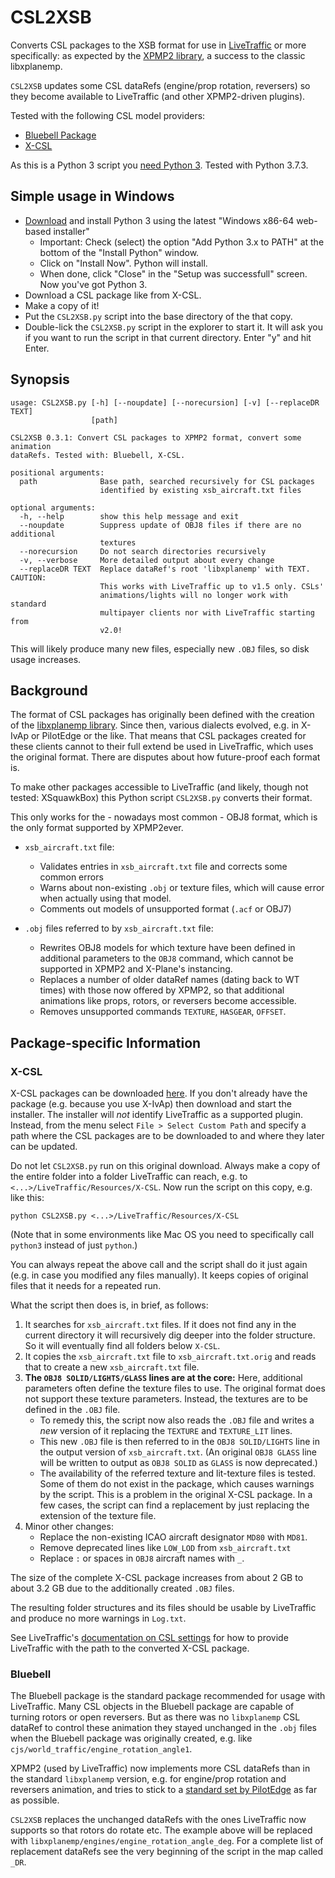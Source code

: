 # CSL2XSB
Converts CSL packages to the XSB format for use in [LiveTraffic](https://twinfan.gitbook.io/livetraffic/) or more specifically: as expected by
the [XPMP2 library](https://github.com/TwinFan/XPMP2), a success to the
classic libxplanemp.

`CSL2XSB` updates some CSL dataRefs (engine/prop rotation, reversers) so they become available to LiveTraffic (and other XPMP2-driven plugins).

Tested with the following CSL model providers:

- [Bluebell Package](https://forums.x-plane.org/index.php?/files/file/37041-bluebell-obj8-csl-packages/)
- [X-CSL](https://csl.x-air.ru/?lang_id=43)

As this is a Python 3 script you [need Python 3](https://www.python.org/downloads/).
Tested with Python 3.7.3.

## Simple usage in Windows

- [Download](https://www.python.org/downloads/) and install Python 3 using the latest "Windows x86-64 web-based installer"
    - Important: Check (select) the option "Add Python 3.x to PATH" at the bottom of the "Install Python" window.
    - Click on "Install Now". Python will install.
    - When done, click "Close" in the "Setup was successfull" screen. Now you've got Python 3.
- Download a CSL package like from X-CSL.
- Make a copy of it!
- Put the `CSL2XSB.py` script into the base directory of the that copy.
- Double-lick the `CSL2XSB.py` script in the explorer to start it. It will ask you if you want to run the script in that current directory. Enter "y" and hit Enter.

## Synopsis

```
usage: CSL2XSB.py [-h] [--noupdate] [--norecursion] [-v] [--replaceDR TEXT]
                  [path]

CSL2XSB 0.3.1: Convert CSL packages to XPMP2 format, convert some animation
dataRefs. Tested with: Bluebell, X-CSL.

positional arguments:
  path              Base path, searched recursively for CSL packages
                    identified by existing xsb_aircraft.txt files

optional arguments:
  -h, --help        show this help message and exit
  --noupdate        Suppress update of OBJ8 files if there are no additional
                    textures
  --norecursion     Do not search directories recursively
  -v, --verbose     More detailed output about every change
  --replaceDR TEXT  Replace dataRef's root 'libxplanemp' with TEXT. CAUTION:
                    This works with LiveTraffic up to v1.5 only. CSLs'
                    animations/lights will no longer work with standard
                    multipayer clients nor with LiveTraffic starting from
                    v2.0!
```

This will likely produce many new files, especially new `.OBJ` files, so disk usage increases.

## Background

The format of CSL packages has originally been defined with the creation of the
[libxplanemp library](https://github.com/kuroneko/libxplanemp/wiki).
Since then, various dialects evolved, e.g. in X-IvAp or PilotEdge or the like.
That means that CSL packages created for these clients cannot to their
full extend be used in LiveTraffic, which uses the original format.
There are disputes about how future-proof each format is.

To make other packages accessible to LiveTraffic (and likely, though not tested:
XSquawkBox) this Python script `CSL2XSB.py` converts their format.

This only works for the - nowadays most common - OBJ8 format, which is the only
format supported by XPMP2ever.

- `xsb_aircraft.txt` file:
  - Validates entries in `xsb_aircraft.txt` file and corrects some common errors
  - Warns about non-existing `.obj` or texture files, which will cause error
    when actually using that model.
  - Comments out models of unsupported format (`.acf` or OBJ7)

- `.obj` files referred to by `xsb_aircraft.txt` file:
  - Rewrites OBJ8 models for which texture have been defined in additional
    parameters to the `OBJ8` command, which cannot be supported in XPMP2 and
    X-Plane's instancing.
  - Replaces a number of older dataRef names (dating back to WT times) with
    those now offered by XPMP2, so that additional animations like props, rotors,
    or reversers become accessible.
  - Removes unsupported commands `TEXTURE`, `HASGEAR`, `OFFSET`.

## Package-specific Information

### X-CSL

X-CSL packages can be downloaded [here](https://csl.x-air.ru/downloads?lang_id=43).
If you don't already have the package (e.g. because you use X-IvAp)
then download and start the installer. The installer will _not_ identify
LiveTraffic as a supported plugin. Instead, from the menu select
`File > Select Custom Path` and specify a path where the CSL packages are
to be downloaded to and where they later can be updated.

Do not let `CSL2XSB.py` run on this original download. Always make a copy of
the entire folder into a folder LiveTraffic can reach, e.g. to
`<...>/LiveTraffic/Resources/X-CSL`. Now run the script on this copy,
e.g. like this:
```
python CSL2XSB.py <...>/LiveTraffic/Resources/X-CSL
```
(Note that in some environments like Mac OS you need to specifically call
`python3` instead of just `python`.)

You can always repeat the above call and the script shall do it just again
(e.g. in case you modified any files manually). It keeps copies of original
files that it needs for a repeated run.

What the script then does is, in brief, as follows:
1. It searches for `xsb_aircraft.txt` files. If it does not find any in the
   current directory it will recursively dig deeper into the folder structure.
   So it will eventually find all folders below `X-CSL`.
2. It copies the `xsb_aircraft.txt` file to `xsb_aircraft.txt.orig` and
   reads that to create a new `xsb_aircraft.txt` file.
3. **The `OBJ8 SOLID/LIGHTS/GLASS` lines are at the core:**
   Here, additional parameters often define the texture files to use.
   The original format does not support these texture parameters.
   Instead, the textures are to be defined in the `.OBJ` file.
    - To remedy this, the script now also reads the `.OBJ` file and
      writes a _new_ version of it replacing the `TEXTURE` and `TEXTURE_LIT` lines.
    - This new `.OBJ` file is then referred to in the `OBJ8 SOLID/LIGHTS` line
      in the output version of `xsb_aircraft.txt`.
      (An original `OBJ8 GLASS` line will be written to output as `OBJ8 SOLID` as `GLASS` is now deprecated.)
    - The availability of the referred texture and lit-texture files is tested.
      Some of them do not exist in the package, which causes warnings by the script.
      This is a problem in the original X-CSL package. In a few cases,
      the script can find a replacement by just replacing the extension of the texture file.
4. Minor other changes:
    - Replace the non-existing ICAO aircraft designator `MD80` with `MD81`.
    - Remove deprecated lines like `LOW_LOD` from `xsb_aircraft.txt`
    - Replace `:` or spaces in `OBJ8` aircraft names with `_`.

The size of the complete X-CSL package increases from about 2 GB to about
3.2 GB due to the additionally created `.OBJ` files.

The resulting folder structures and its files should be usable by LiveTraffic
and produce no more warnings in `Log.txt`.

See LiveTraffic's [documentation on CSL settings](https://twinfan.gitbook.io/livetraffic/setup/configuration/settings-csl) for how to provide LiveTraffic with the path to the converted X-CSL package.

### Bluebell

The Bluebell package is the standard package recommended for usage with LiveTraffic.
Many CSL objects in the Bluebell package are capable of turning rotors or
open reversers. But as there was no `libxplanemp` CSL dataRef to control
these animation they stayed unchanged in the `.obj` files when the Bluebell
package was originally created, e.g. like `cjs/world_traffic/engine_rotation_angle1`.

XPMP2 (used by LiveTraffic) now implements more CSL dataRefs than in the
standard `libxplanemp` version, e.g. for engine/prop rotation and
reversers animation, and tries to stick to a
[standard set by PilotEdge](https://www.pilotedge.net/pages/csl-authoring)
as far as possible.

`CSL2XSB` replaces the unchanged dataRefs with the ones LiveTraffic now supports
so that rotors do rotate etc. The example above will be replaced with
`libxplanemp/engines/engine_rotation_angle_deg`.
For a complete list of replacement dataRefs see the very beginning of the script
in the map called `_DR`.
